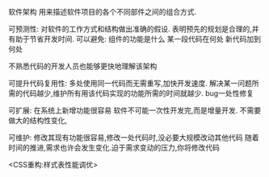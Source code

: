 软件架构
用来描述软件项目的各个不同部件之间的组合方式.

可预测性: 对软件的工作方式和结构做出准确的假设.
表明预先的规划是合理的,并有助于节省开发时间.
可以避免:
组件的功能是什么
某一段代码在何处
新代码加到何处

不熟悉代码的开发人员也能够更快地理解该架构

可提升代码复用性: 多处使用同一代码而无需重写,加快开发速度.
解决某一问题所需的代码越少,维护所有用该代码实现的功能所需的时间就越少.
bug一处性修复


可扩展: 在系统上新增功能很容易
软件不可能一次性开发完,而是增量开发.
不需要做大的结构性变化,

可维护: 修改其现有功能很容易,修改一处代码时,没必要大规模改动其他代码
随着时间的推进,需求也许会发生变化.迫于需求变动的压力,你将修改代码

<CSS重构:样式表性能调优>

